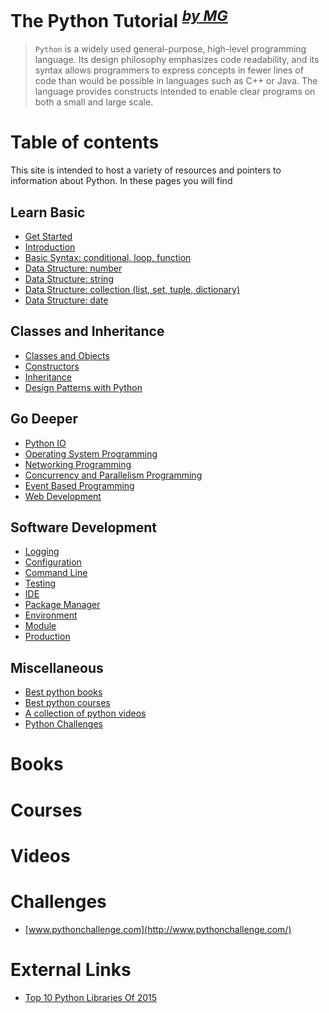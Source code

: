 # The Python Tutorial <sup><i><a href="http://magizbox.com/">by MG</a></i></sup>

> `Python` is a widely used general-purpose, high-level programming language. Its design philosophy emphasizes code readability, and its syntax allows programmers to express concepts in fewer lines of code than would be possible in languages such as C++ or Java.
> The language provides constructs intended to enable clear programs on both a small and large scale.

# Table of contents

This site is intended to host a variety of resources and pointers to information about Python. In these pages you will find

## Learn Basic

* [Get Started](get_started.md)
* [Introduction](tutorials.md)
* [Basic Syntax: conditional, loop, function](basic_syntax.md)
* [Data Structure: number](datastructure_number.md)
* [Data Structure: string](datastructure_string.md)
* [Data Structure: collection (list, set, tuple, dictionary)](datastructure_collection.md)
* [Data Structure: date](datastructure_date.md)

## Classes and Inheritance

* [Classes and Objects](oop.md#classes-and-objects)
* [Constructors](oop.md#constructors-__init__)
* [Inheritance](oop.md##inheritance)
* [Design Patterns with Python](design_patterns.md)

## Go Deeper

* [Python IO](io.md)
* [Operating System Programming](os.md)
* [Networking Programming](networking.md)
* [Concurrency and Parallelism Programming](concurrency_parallelism.md)
* [Event Based Programming](event_based.md)
* [Web Development](web.md)

## Software Development

* [Logging](logging.md)
* [Configuration](configuration.md)
* [Command Line](command_line.md)
* [Testing](test.md)
* [IDE](ide.md)
* [Package Manager](package_manager.md)
* [Environment](environment.md)
* [Module](module.md)
* [Production](production.md)

## Miscellaneous 

* [Best python books](#books)
* [Best python courses](#courses)
* [A collection of python videos](#videos)
* [Python Challenges](#challenges)

# Books

<div class="books" gid="1gQFMXZtynpuTenoOQNGCHttArT4NspTWcyJQr5ps9Mk"></div>
<div class="clearfix"></div>

# Courses

<div class="courses" gid="1frO9QYhgsXbMzcyXoA4czWkxTWF8RBTJVf9uoO1rElU"></div>
<div class="clearfix"></div>

# Videos

<div class="videos" gid="1WMjweKiok6GnxZr9sIPx32RqgdYIQXSaI9gqs3A9TWI"></div>
<div class="clearfix"></div>

# Challenges

* [www.pythonchallenge.com](http://www.pythonchallenge.com/)

# External Links

* [Top 10 Python Libraries Of 2015](http://blog.tryolabs.com/2015/12/15/top-10-python-libraries-of-2015/)
